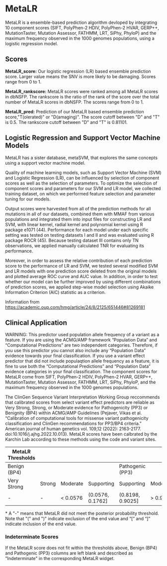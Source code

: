 # MetaLR

MetaLR is a ensemble-based prediction algorithm devloped by integrating 10 component scores (SIFT, PolyPhen-2 HDIV, PolyPhen-2 HVAR, GERP++, MutationTaster, Mutation Assessor, FATHMM, LRT, SiPhy, PhyloP) and the maximum frequency observed in the 1000 genomes populations, using a logistic regression model.

## Scores

**MetaLR_score:** Our logistic regression (LR) based ensemble prediction score. Larger value means the SNV is more likely to be damaging. 
		Scores range from 0 to 1.

**MetaLR_rankscore:** MetaLR scores were ranked among all MetaLR scores in dbNSFP. The rankscore
		is the ratio of the rank of the score over the total number of MetaLR scores in dbNSFP. 
		The scores range from 0 to 1.

**MetaLR_pred:** Prediction of our MetaLR based ensemble prediction score,"T(olerated)" or
		"D(amaging)". The score cutoff between "D" and "T" is 0.5. The rankscore cutoff between 
		"D" and "T" is 0.81101.

## Logistic Regression and Support Vector Machine Models

MetaLR has a sister database, metaSVM, that explores the same concepts using a support vector machine model.

Quality of machine learning models, such as Support Vector Machine (SVM) and Logistic Regression (LR), can be influenced by selection of component scores as well as the selection of parameters. To optimize the selection of component scores and parameters for our SVM and LR model, we collected training dataset, on which we performed feature selection and parameter tuning for our models. 

Output scores were harvested from all of the prediction methods for all mutations in all of our datasets, combined them with MMAF from various populations and integrated them into input files for constructing LR and SVM, with linear kernel, radial kernel and polynomial kernel using R package e1071 (44). Performance for each model under each specific setting was tested on testing datasets I and II and was evaluated using R package ROCR (45). Because testing dataset III contains only TN observations, we applied manually calculated TNR for evaluating its performance.

Moreover, in order to assess the relative contribution of each prediction score to the performance of LR and SVM, we tested several modified SVM and LR models with one prediction score deleted from the original models and plotted average ROC curve and AUC value. In addition, in order to test whether our model can be further improved by using different combinations of prediction scores, we applied step-wise model selection using Akaike Information Criterion (AIC) statistic as a criterion. 

Information from https://academic.oup.com/hmg/article/24/8/2125/651446#81269181

## Clinical Application

WARNING: This predictor used population allele frequency of a variant as a feature. If you are using the ACMG/AMP framework “Population Data” and “Computational Predictions” are two independent categories. Therefore, if you use this predictor you cannot also include any “Population Data” evidence towards your final classification. If you use a variant effect predictor that did not include populaqtion allele frequency as a feature, it is fine to use both the “Computational Predictions” and “Population Data” evidence categories in your final classification. The component scores for MetaLR come from SIFT, PolyPhen-2 HDIV, PolyPhen-2 HVAR, GERP++, MutationTaster, Mutation Assessor, FATHMM, LRT, SiPhy, PhyloP, and the  maximum frequency observed in the 1000 genomes populations.

 The ClinGen Sequence Variant Interpretation Working Group reccommends that calibrated scores from select variant effect predictors are reliable as Very Strong, Strong, or Moderate evidence for Pathogenicity (PP3) or Benignity (BP4) within ACMG/AMP Guidelines (Pejaver, Vikas et al. “Calibration of computational tools for missense variant pathogenicity classification and ClinGen recommendations for PP3/BP4 criteria.” American journal of human genetics vol. 109,12 (2022): 2163-2177. doi:10.1016/j.ajhg.2022.10.013). MetaLR scores have been calbrated by the Karchin Lab according to these methods using the code and variant sites.

 | MetaLR Thresholds |        |          |                  |                  |          |        |             |
 |-------------------|--------|----------|------------------|------------------|----------|--------|-------------|
 | Benign (BP4)      |        |          |                  | Pathogenic (PP3) |          |        |             |
 | Very Strong       | Strong | Moderate | Supporting       | Supporting       | Moderate | Strong | Very Strong |
 | -                 | -      | < 0.0576 | (0.0576, 0.1762] | (0.8198, 0.9025] | > 0.9025 | -      | -           |


 \* A "-" means that MetaLR did not meet the posterior probability threshold. Note that "(" and ")" indicate exclusion of the end value and “[” and “]” indicate inclusion of the end value.

 ### Indeterminate Scores

 If the MetaLR score does not fit within the thresholds above, Benign (BP4) and Pathogenic (PP3) columns are left blank and described as "Indeterminate" in the corresponding MetaLR widget.
